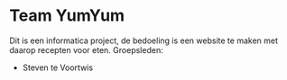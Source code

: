 # Team YumYum
Dit is een informatica project, de bedoeling is een website te maken met daarop recepten voor eten.
Groepsleden:
- Steven te Voortwis
